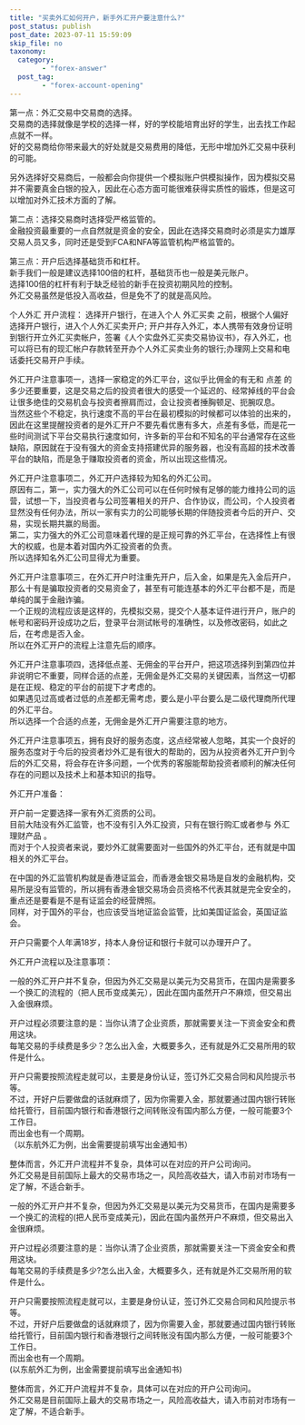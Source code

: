 ```yaml
---
title: "买卖外汇如何开户，新手外汇开户要注意什么?"
post_status: publish
post_date: 2023-07-11 15:59:09
skip_file: no
taxonomy:
  category:
        - "forex-answer"
  post_tag:
        - "forex-account-opening"
---
```


第一点：外汇交易中交易商的选择。  
交易商的选择就像是学校的选择一样，好的学校能培育出好的学生，出去找工作起点就不一样。  
好的交易商给你带来最大的好处就是交易费用的降低，无形中增加外汇交易中获利的可能。

另外选择好交易商后，一般都会向你提供一个模拟账户供模拟操作，因为模拟交易并不需要真金白银的投入，因此在心态方面可能很难获得实质性的锻炼，但是这可以增加对外汇技术方面的了解。

第二点：选择交易商时选择受严格监管的。  
金融投资最重要的一点自然就是资金的安全，因此在选择交易商时必须是实力雄厚交易人员又多，同时还是受到FCA和NFA等监管机构严格监管的。

第三点：开户后选择基础货币和杠杆。  
新手我们一般是建议选择100倍的杠杆，基础货币也一般是美元账户。  
选择100倍的杠杆有利于缺乏经验的新手在投资初期风险的控制。  
外汇交易虽然是低投入高收益，但是免不了的就是高风险。

个人外汇 开户流程： 选择开户银行，在进入个人 外汇买卖 之前，根据个人偏好选择开户银行，进入个人外汇买卖开户; 开户并存入外汇，本人携带有效身份证明到银行开立外汇买卖帐户，签署《人个实盘外汇买卖交易协议书》，存入外汇，也可以将已有的现汇帐户存款转至开办个人外汇买卖业务的银行;办理网上交易和电话委托交易开户手续。

外汇开户注意事项一，选择一家稳定的外汇平台，这似乎比佣金的有无和 点差 的多少还要重要，这是交易之后的投资者很大的感受一个延迟的、经常掉线的平台会让很多绝佳的交易机会与投资者擦肩而过，会让投资者捶胸顿足、扼腕叹息。  
当然这些个不稳定，执行速度不高的平台在最初模拟的时候都可以体验的出来的，因此在这里提醒投资者的是外汇开户不要先看优惠有多大，点差有多低，而是花一些时间测试下平台交易执行速度如何，许多新的平台和不知名的平台通常存在这些缺陷，原因就在于没有强大的资金支持搭建优异的服务器，也没有高超的技术改善平台的缺陷，而是急于赚取投资者的资金，所以出现这些情况。

外汇开户注意事项二，外汇开户选择较为知名的外汇公司。  
原因有二，第一，实力强大的外汇公司可以在任何时候有足够的能力维持公司的运营，试想一下，当投资者与公司签署相关的开户、合作协议，而公司，个人投资者显然没有任何办法，所以一家有实力的公司能够长期的伴随投资者今后的开户、交易，实现长期共赢的局面。  
第二，实力强大的外汇公司意味着代理的是正规可靠的外汇平台，在选择性上有很大的权威，也是本着对国内外汇投资者的负责。  
所以选择知名外汇公司显得尤为重要。

外汇开户注意事项三，在外汇开户时注重先开户，后入金，如果是先入金后开户，那么十有是骗取投资者的交易资金了，甚至有可能连基本的外汇平台都不是，而是单纯的属于金融诈骗。  
一个正规的流程应该是这样的，先模拟交易，提交个人基本证件进行开户，账户的帐号和密码开设成功之后，登录平台测试帐号的准确性，以及修改密码，如此之后，在考虑是否入金。  
所以在外汇开户的流程上注意先后的顺序。

外汇开户注意事项四，选择低点差、无佣金的平台开户，把这项选择列到第四位并非说明它不重要，同样合适的点差，无佣金是外汇交易的关键因素，当然这一切都是在正规、稳定的平台的前提下才考虑的。  
如果遇见过高或者过低的点差都无需考虑，要么是小平台要么是二级代理商所代理的外汇平台。  
所以选择一个合适的点差，无佣金是外汇开户需要注意的地方。

外汇开户注意事项五，拥有良好的服务态度，这点经常被人忽略，其实一个良好的服务态度对于今后的投资者炒外汇是有很大的帮助的，因为从投资者外汇开户到今后的外汇交易，将会存在许多问题，一个优秀的客服能帮助投资者顺利的解决任何存在的问题以及技术上和基本知识的指导。

外汇开户准备：

开户前一定要选择一家有外汇资质的公司。  
目前大陆没有外汇监管，也不没有引入外汇投资，只有在银行购汇或者参与 外汇理财产品 。  
而对于个人投资者来说，要炒外汇就需要面对一些国外的外汇平台，还有就是中国相关的外汇平台。

在中国的外汇监管机构就是香港证监会，而香港金银交易场是自发的金融机构，交易所是没有监管的，所以拥有香港金银交易场会员资格不代表其就是完全安全的，重点还是要看是不是有证监会的经营牌照。  
同样，对于国外的平台，也应该受当地证监会监管，比如美国证监会，英国证监会。

开户只需要个人年满18岁，持本人身份证和银行卡就可以办理开户了。

外汇开户流程以及注意事项：

一般的外汇开户并不复杂，但因为外汇交易是以美元为交易货币，在国内是需要多一个换汇的流程的（把人民币变成美元），因此在国内虽然开户不麻烦，但交易出入金很麻烦。

开户过程必须要注意的是：当你认清了企业资质，那就需要关注一下资金安全和费用这块。  
每笔交易的手续费是多少？怎么出入金，大概要多久，还有就是外汇交易所用的软件是什么。

开户只需要按照流程走就可以，主要是身份认证，签订外汇交易合同和风险提示书等。  
不过，开好户后要做盘的话就麻烦了，因为你需要入金，那就要通过国内银行转账给托管行，目前国内银行和香港银行之间转账没有国内那么方便，一般可能要3个工作日。  
而出金也有一个周期。  
（以东航外汇为例，出金需要提前填写出金通知书）

整体而言，外汇开户流程并不复杂，具体可以在对应的开户公司询问。  
外汇交易是目前国际上最大的交易市场之一，风险高收益大，请入市前对市场有一定了解，不适合新手。

一般的外汇开户并不复杂，但因为外汇交易是以美元为交易货币，在国内是需要多一个换汇的流程的(把人民币变成美元)，因此在国内虽然开户不麻烦，但交易出入金很麻烦。

开户过程必须要注意的是：当你认清了企业资质，那就需要关注一下资金安全和费用这块。  
每笔交易的手续费是多少?怎么出入金，大概要多久，还有就是外汇交易所用的软件是什么。

开户只需要按照流程走就可以，主要是身份认证，签订外汇交易合同和风险提示书等。  
不过，开好户后要做盘的话就麻烦了，因为你需要入金，那就要通过国内银行转账给托管行，目前国内银行和香港银行之间转账没有国内那么方便，一般可能要3个工作日。  
而出金也有一个周期。  
(以东航外汇为例，出金需要提前填写出金通知书)

整体而言，外汇开户流程并不复杂，具体可以在对应的开户公司询问。  
外汇交易是目前国际上最大的交易市场之一，风险高收益大，请入市前对市场有一定了解，不适合新手。
